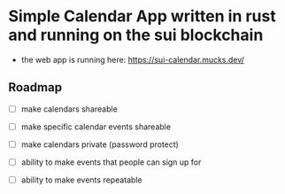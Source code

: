 # Simple Calendar App written in rust and running on the sui blockchain


* the web app is running here: https://sui-calendar.mucks.dev/


## Roadmap

* [ ] make calendars shareable
* [ ] make specific calendar events shareable
* [ ] make calendars private (password protect)
* [ ] ability to make events that people can sign up for
* [ ] ability to make events repeatable

